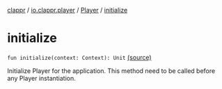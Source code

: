 [clappr](../../index.md) / [io.clappr.player](../index.md) / [Player](index.md) / [initialize](.)

# initialize

`fun initialize(context: Context): Unit` [(source)](https://github.com/clappr/clappr-android/tree/dev/clappr/src/main/kotlin/io/clappr/player/Player.kt#L35)

Initialize Player for the application. This method need to be called before any Player instantiation.

